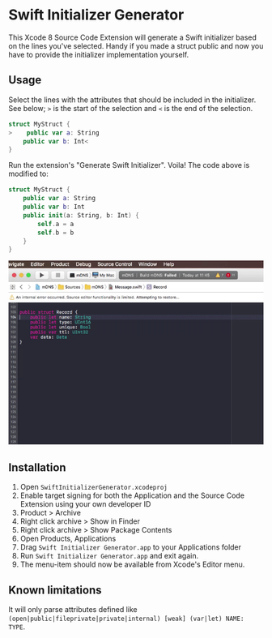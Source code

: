 Swift Initializer Generator
===========================

This Xcode 8 Source Code Extension will generate a Swift initializer based on the lines you've selected. Handy if you made a struct public and now you have to provide the initializer implementation yourself.

Usage
-----

Select the lines with the attributes that should be included in the initializer. See below; ``>`` is the start of the selection and ``<`` is the end of the selection.
```swift
struct MyStruct {
>    public var a: String
    public var b: Int<
}
```
Run the extension's "Generate Swift Initializer". Voila! The code above is modified to:
```swift
struct MyStruct {
    public var a: String
    public var b: Int
    public init(a: String, b: Int) {
        self.a = a
        self.b = b
    }
}
```
![Demo](docs/demo.gif)

Installation
------------

1. Open ``SwiftInitializerGenerator.xcodeproj``
2. Enable target signing for both the Application and the Source Code Extension using your own developer ID
3. Product > Archive
4. Right click archive > Show in Finder
5. Right click archive > Show Package Contents
6. Open Products, Applications
7. Drag ``Swift Initializer Generator.app`` to your Applications folder
8. Run ``Swift Initializer Generator.app`` and exit again.
9. The menu-item should now be available from Xcode's Editor menu.

Known limitations
-----------------

It will only parse attributes defined like ``(open|public|fileprivate|private|internal) [weak] (var|let) NAME: TYPE``.
